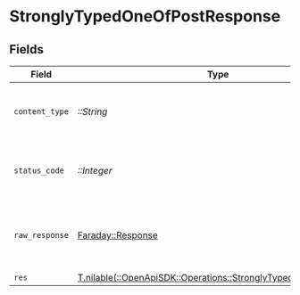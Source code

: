 # StronglyTypedOneOfPostResponse


## Fields

| Field                                                                                                                  | Type                                                                                                                   | Required                                                                                                               | Description                                                                                                            |
| ---------------------------------------------------------------------------------------------------------------------- | ---------------------------------------------------------------------------------------------------------------------- | ---------------------------------------------------------------------------------------------------------------------- | ---------------------------------------------------------------------------------------------------------------------- |
| `content_type`                                                                                                         | *::String*                                                                                                             | :heavy_check_mark:                                                                                                     | HTTP response content type for this operation                                                                          |
| `status_code`                                                                                                          | *::Integer*                                                                                                            | :heavy_check_mark:                                                                                                     | HTTP response status code for this operation                                                                           |
| `raw_response`                                                                                                         | [Faraday::Response](https://www.rubydoc.info/gems/faraday/Faraday/Response)                                            | :heavy_check_mark:                                                                                                     | Raw HTTP response; suitable for custom response parsing                                                                |
| `res`                                                                                                                  | [T.nilable(::OpenApiSDK::Operations::StronglyTypedOneOfPostRes)](../../models/operations/stronglytypedoneofpostres.md) | :heavy_minus_sign:                                                                                                     | OK                                                                                                                     |